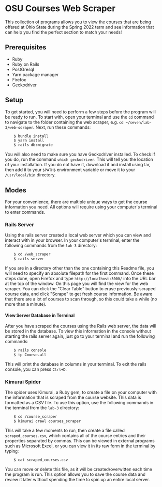 # OSU Courses Web Scraper

This collection of programs allows you to view the courses that are
being offered at Ohio State during the Spring 2022 term and see
information that can help you find the perfect section to match your
needs!

## Prerequisites
- Ruby
- Ruby on Rails
- PostGresql
- Yarn package manager
- Firefox
- Geckodriver

## Setup
To get started, you will need to perform a few steps before the
program will be ready to run. To start with, open your terminal and
use the ``cd`` command to navigate to the folder containing the web
scraper, e.g. ``cd ~/seven/lab-3/web-scraper``. Next, run these
commands:
```bash
    $ bundle install
    $ yarn install
    $ rails db:migrate
```
You will also need to make sure you have Geckodriver installed. To
check if you do, run the command ``which geckodriver``. This will
tell you the location of your installation. If you do not have it,
download it and install using tar, then add it to your ``$PATH$``
environment variable or move it to your ``/usr/local/bin`` directory.

## Modes
For your convenience, there are multiple unique ways to get the
course information you need. All options will require using your
computer's terminal to enter commands.

### Rails Server
Using the rails server created a local web server which you can view
and interact with in your browser. In your computer's terminal, enter
the following commands from the ``lab-3`` directory:
```bash
    $ cd /web_scraper
    $ rails server
```
If you are in a directory other than the one containing this Readme
file, you will need to specify an absolute filepath for the first
command. Once these steps done, open Firefox and type
``http://localhost:3000/`` into the URL bar at the top of the window.
On this page you will find the view for the web scraper. You can
click the "Clear Table" button to erase previously-scraped course
data, and click "Scrape" to get fresh course information. Be aware
that there are a lot of courses to scan through, so this could take a
while (no more than a minute).

#### View Server Database in Terminal
After you have scraped the courses using the Rails web server, the
data will be stored in the database. To view this information in the
console without starting the rails server again, just go to your
terminal and run the following commands:
```bash
    $ rails console
    $ tp Course.all
```
This will print the database in columns in your terminal. To exit the
rails console, you can press ``Ctrl+D``.

### Kimurai Spider
The spider uses Kimurai, a Ruby gem, to create a file on your
computer with the information that is scraped from the course
website. This data is formatted as a CSV file. To use this option,
use the following commands in the terminal from the ``lab-3``
directory:
```bash
    $ cd /course_scraper
    $ kimurai crawl courses_scraper
```
This will take a few moments to run, then create a file called
``scraped_courses.csv``, which contains all of the course entries
and their properties separated by commas. This can be viewed in
external programs such as Microsoft Excel, or you can view it in its
raw form in the terminal by typing:
```bash
    $ cat scraped_courses.csv
```
You can move or delete this file, as it will be created/overwitten
each time the program is run. This option allows you to save the
course data and review it later without spending the time to spin up
an entire local server.